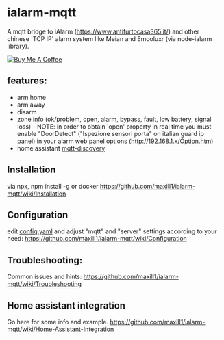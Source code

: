 # ialarm-mqtt
A mqtt bridge to iAlarm (https://www.antifurtocasa365.it/) and other chinese 'TCP IP' alarm system like Meian and Emooluxr (via node-ialarm library). 

<a href="https://www.buymeacoffee.com/maxill1" target="_blank">
<img src="https://www.buymeacoffee.com/assets/img/guidelines/download-assets-sm-2.svg" alt="Buy Me A Coffee"></a>

## features:
* arm home
* arm away
* disarm
* zone info (ok/problem, open, alarm, bypass, fault, low battery, signal loss) - NOTE: in order to obtain 'open' property in real time you must enable "DoorDetect" ("Ispezione sensori porta" on italian guard ip panel) in your alarm web panel options (http://192.168.1.x/Option.htm)
* home assistant [mqtt-discovery](https://www.home-assistant.io/docs/mqtt/discovery/)

## Installation
via npx, npm install -g or docker
https://github.com/maxill1/ialarm-mqtt/wiki/Installation

## Configuration
edit [config.yaml](templates/tmpl.config.yaml) and adjust "mqtt" and "server" settings according to your need:
https://github.com/maxill1/ialarm-mqtt/wiki/Configuration

## Troubleshooting:
Common issues and hints: https://github.com/maxill1/ialarm-mqtt/wiki/Troubleshooting

## Home assistant integration
Go here for some info and example.
https://github.com/maxill1/ialarm-mqtt/wiki/Home-Assistant-Integration
